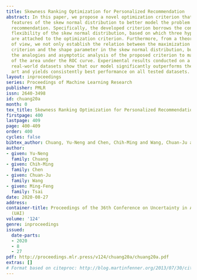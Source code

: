 ```yaml
---
title: Skewness Ranking Optimization for Personalized Recommendation
abstract: In this paper, we propose a novel optimization criterion that leverages
  features of the skew normal distribution to better model the problem of personalized
  recommendation. Specifically, the developed criterion borrows the concept and the
  flexibility of the skew normal distribution, based on which three hyperparameters
  are attached to the optimization criterion. Furthermore, from a theoretical point
  of view, we not only establish the relation between the maximization of the proposed
  criterion and the shape parameter in the skew normal distribution, but also provide
  the analogies and asymptotic analysis of the proposed criterion to maximization
  of the area under the ROC curve. Experimental results conducted on a range of large-scale
  real-world datasets show that our model significantly outperforms the state of the
  art and yields consistently best performance on all tested datasets.
layout: inproceedings
series: Proceedings of Machine Learning Research
publisher: PMLR
issn: 2640-3498
id: chuang20a
month: 0
tex_title: Skewness Ranking Optimization for Personalized Recommendation
firstpage: 400
lastpage: 409
page: 400-409
order: 400
cycles: false
bibtex_author: Chuang, Yu-Neng and Chen, Chih-Ming and Wang, Chuan-Ju and Tsai, Ming-Feng
author:
- given: Yu-Neng
  family: Chuang
- given: Chih-Ming
  family: Chen
- given: Chuan-Ju
  family: Wang
- given: Ming-Feng
  family: Tsai
date: 2020-08-27
address: 
container-title: Proceedings of the 36th Conference on Uncertainty in Artificial Intelligence
  (UAI)
volume: '124'
genre: inproceedings
issued:
  date-parts:
  - 2020
  - 8
  - 27
pdf: http://proceedings.mlr.press/v124/chuang20a/chuang20a.pdf
extras: []
# Format based on citeproc: http://blog.martinfenner.org/2013/07/30/citeproc-yaml-for-bibliographies/
---
```

